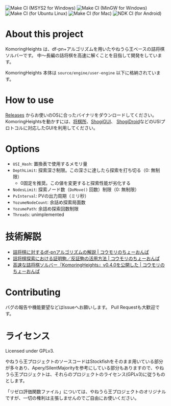 ![Make CI (MSYS2 for Windows)](https://github.com/komori-n/KomoringHeights/workflows/Make%20CI%20(MSYS2%20for%20Windows)/badge.svg?event=push)
![Make CI (MinGW for Windows)](https://github.com/komori-n/KomoringHeights/workflows/Make%20CI%20(MinGW%20for%20Windows)/badge.svg?event=push)
![Make CI (for Ubuntu Linux)](https://github.com/komori-n/KomoringHeights/workflows/Make%20CI%20(for%20Ubuntu%20Linux)/badge.svg?event=push)
![Make CI (for Mac)](https://github.com/komori-n/KomoringHeights/workflows/Make%20CI%20(for%20Mac)/badge.svg?event=push)
![NDK CI (for Android)](https://github.com/komori-n/KomoringHeights/workflows/NDK%20CI%20(for%20Android)/badge.svg?event=push)

# About this project

KomoringHeights は、df-pn+アルゴリズムを用いたやねうら王ベースの詰将棋ソルバーです。
中〜長編の詰将棋を高速に解くことを目指して開発をしています。

KomoringHeights 本体は `source/engine/user-engine` 以下に格納されています。

# How to use

[Releases](https://github.com/komori-n/KomoringHeights/releases) からお使いのOSに合ったバイナリをダウンロードしてください。
KomoringHeightsを動かすには、[将棋所](http://shogidokoro.starfree.jp/)、[ShogiGUI](http://shogigui.siganus.com/)、
[ShogiDroid](http://shogidroid.siganus.com/)などのUSIプロトコルに対応したGUIを利用してください。

# Options

* `USI_Hash`: 置換表で使用するメモリ量
* `DepthLimit`: 探索深さ制限。この深さに達したら探索を打ち切る（0: 無制限）
  * 0固定を推奨。この値を変更すると探索性能が劣化する
* `NodesLimit`: 探索ノード数（`DoMove()` 回数）制限（0: 無制限）
* `PvInterval`: PVの出力周期（ミリ秒）
* `YozumeNodeCount`: 余詰め探索局面数
* `YozumePath`: 余詰め探索回数制限
* `Threads`: unimplemented

# 技術解説

* [詰将棋に対するdf-pnアルゴリズムの解説 | コウモリのちょーおんぱ](https://komorinfo.com/blog/df-pn-basics/)
* [詰将棋探索における証明駒／反証駒の活用方法 | コウモリのちょーおんぱ](https://komorinfo.com/blog/proof-piece-and-disproof-piece/)
* [高速な詰将棋ソルバー『KomoringHeights』v0.4.0を公開した | コウモリのちょーおんぱ](https://komorinfo.com/blog/komoring-heights-v040/)

# Contributing

バグの報告や機能要望などはIssueへお願いします。
Pull Requestも大歓迎です。

# ライセンス

Licensed under GPLv3.

やねうら王プロジェクトのソースコードはStockfishをそのまま用いている部分が多々あり、Apery/SilentMajorityを参考にしている部分もありますので、やねうら王プロジェクトは、それらのプロジェクトのライセンス(GPLv3)に従うものとします。

「リゼロ評価関数ファイル」については、やねうら王プロジェクトのオリジナルですが、一切の権利は主張しませんのでご自由にお使いください。

